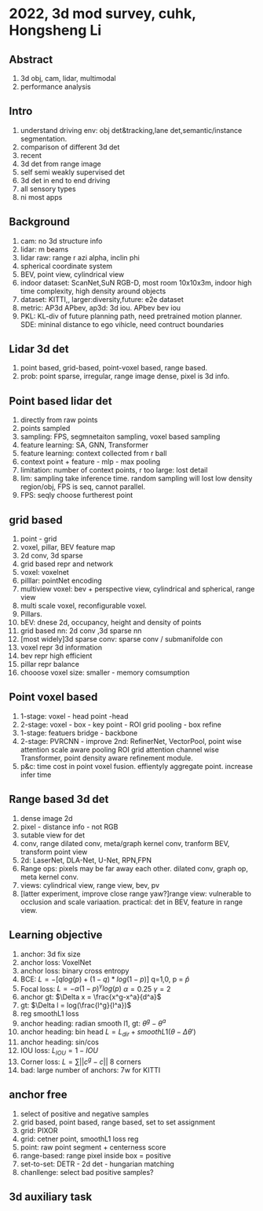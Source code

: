 
# 2022, 3d mod survey, cuhk, Hongsheng Li

## Abstract
1. 3d obj, cam, lidar, multimodal
2. performance analysis

## Intro
1. understand driving env: obj det&tracking,lane det,semantic/instance segmentation.
2. comparison of different 3d det
3. recent
4. 3d det from range image
5. self semi weakly supervised det
6. 3d det in end to end driving
7. all sensory types 
8. ni most apps

## Background
1. cam: no 3d structure info
2. lidar: m beams
3. lidar raw: range r azi alpha, inclin phi
4. spherical coordinate system
5. BEV, point view, cylindrical view
6. indoor dataset: ScanNet,SuN RGB-D, most room 10x10x3m, indoor high time complexity, high density around objects
7. dataset: KITTI,, larger:diversity,future: e2e dataset
8. metric: AP3d APbev, ap3d: 3d iou. APbev bev iou
9. PKL: KL-div of future planning path, need pretrained motion planner. SDE: mininal distance to ego vihicle, need contruct boundaries

## Lidar 3d det
1. point based, grid-based, point-voxel based, range based.
2. prob: point sparse, irregular, range image dense, pixel is 3d info.

## Point based lidar det
1. directly from raw points
2. points sampled
3. sampling: FPS, segmnetaiton sampling, voxel based sampling
4. feature learning: SA, GNN, Transformer
5. feature learning: context collected from r ball
6. context point + feature - mlp - max pooling
7. limitation: number of context points, r too large: lost detail
8. lim: sampling take inference time. random sampling will lost low density region/obj, FPS is seq, cannot parallel.
9. FPS: seqly choose furtherest point

## grid based
1. point - grid
2. voxel, pillar, BEV feature map
3. 2d conv, 3d sparse
4. grid based repr and network
5. voxel: voxelnet
6. pilllar: pointNet encoding
7. multiview voxel: bev + perspective view, cylindrical and spherical, range view
8. multi scale voxel, reconfigurable voxel.
9. Pillars. 
10. bEV: dnese 2d, occupancy, height and density of points
11. grid based nn: 2d conv ,3d sparse nn
12. [most widely]3d sparse conv: sparse conv / submanifolde con
13. voxel repr 3d information
14. bev repr high efficient
15. pillar repr balance
16. chooose voxel size: smaller - memory comsumption

## Point voxel based
1. 1-stage: voxel - head point -head
2. 2-stage: voxel - box - key point - ROI grid pooling - box refine
3. 1-stage: featuers bridge - backbone
4. 2-stage: PVRCNN - improve 2nd: RefinerNet, VectorPool, point wise attention scale aware pooling ROI grid attention channel wise Transformer, point density aware refinement module.
5. p&c: time cost in point voxel fusion. effientyly aggregate point. increase infer time

## Range based 3d det
1. dense image 2d 
2. pixel - distance info - not RGB
3. sutable view for det
4. conv, range dilated conv, meta/graph kernel conv, tranform BEV, transform point view
5. 2d: LaserNet, DLA-Net, U-Net, RPN,FPN
6. Range ops: pixels may be far away each other. dilated conv, graph op, meta kernel conv.
7. views: cylindrical view, range view, bev, pv
8. [latter experiment, improve close range yaw?]range view: vulnerable to occlusion and scale variaation. practical: det in BEV, feature in range view.

## Learning objective
1. anchor: 3d fix size
2. anchor loss: VoxelNet
3. anchor loss: binary cross entropy
4. BCE: $L=-[qlog(p)+(1-q)*log(1-p)]$ q=1,0, p = $\hat{p}$
5. Focal loss: $L=-\alpha(1-p)^\gamma log(p)$ $\alpha=0.25$ $\gamma=2$
6. anchor gt: $\Delta x = \frac{x^g-x^a}{d^a}$
7. gt: $\Delta l = log(\frac{l^g}{l^a})$
8. reg smoothL1 loss
9. anchor heading: radian smooth l1, gt: $\theta^g - \theta^a$
10. anchor heading: bin head $L=L_{dir}+smoothL1(\theta - \Delta \theta')$
11. anchor heading: sin/cos
12. IOU loss: $L_{IOU}=1-IOU$
13. Corner loss: $L=\sum||c^g - c||$ 8 corners
14. bad: large number of anchors: 7w for KITTI

## anchor free
1. select of positive and negative samples
2. grid based, point based, range based, set to set assignment
3. grid: PIXOR
4. grid: cetner point, smoothL1 loss reg
5. point: raw point segment + centerness score
6. range-based: range pixel inside box  = positive
7. set-to-set: DETR - 2d det - hungarian matching
8. chanllenge: select bad positive samples?
   
## 3d auxiliary task
